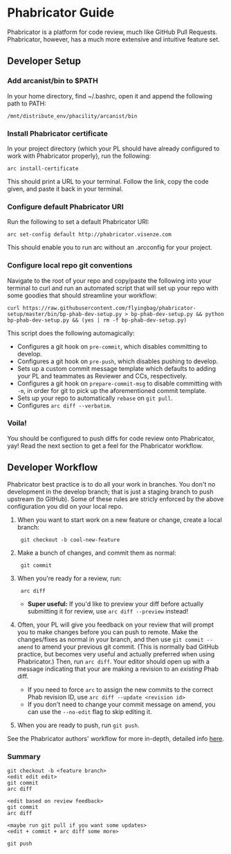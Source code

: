 Phabricator Guide
====
Phabricator is a platform for code review, much like GitHub Pull Requests. Phabricator, however, has a much more extensive and intuitive feature set.

Developer Setup
----
### Add arcanist/bin to $PATH
In your home directory, find ~/.bashrc, open it and append the following path to PATH:

	/mnt/distribute_env/phacility/arcanist/bin

### Install Phabricator certificate
In your project directory (which your PL should have already configured to work with Phabricator properly), run the following:

	arc install-certificate

This should print a URL to your terminal. Follow the link, copy the code given, and paste it back in your terminal.

### Configure default Phabricator URI
Run the following to set a default Phabricator URI:

	arc set-config default http://phabricator.visenze.com

This should enable you to run arc without an .arcconfig for your project.

### Configure local repo git conventions
Navigate to the root of your repo and copy/paste the following into your terminal to curl and run an automated script that will set up your repo with some goodies that should streamline your workflow:

	curl https://raw.githubusercontent.com/flyingbag/phabricator-setup/master/bin/bp-phab-dev-setup.py > bp-phab-dev-setup.py && python bp-phab-dev-setup.py && (yes | rm -f bp-phab-dev-setup.py)

This script does the following automagically:

- Configures a git hook on `pre-commit`, which disables committing to develop.
- Configures a git hook on `pre-push`, which disables pushing to develop.
- Sets up a custom commit message template which defaults to adding your PL and teammates as Reviewer and CCs, respectively.
- Configures a git hook on `prepare-commit-msg` to disable committing with `-m`, in order for git to pick up the aforementioned commit template.
- Sets up your repo to automatically `rebase` on `git pull`.
- Configures `arc diff --verbatim`.

### Voila!
You should be configured to push diffs for code review onto Phabricator, yay! Read the next section to get a feel for the Phabricator workflow.

Developer Workflow
----
Phabricator best practice is to do all your work in branches. You don't no development in the develop branch; that is just a staging branch to push upstream (to GitHub).
Some of these rules are stricly enforced by the above configuration you did on your local repo.

1. When you want to start work on a new feature or change, create a local branch:

		git checkout -b cool-new-feature

2. Make a bunch of changes, and commit them as normal:

		git commit

3. When you're ready for a review, run:

		arc diff

	- **Super useful:** If you'd like to preview your diff before actually submitting it for review, use `arc diff --preview` instead!

4. Often, your PL will give you feedback on your review that will prompt you to make changes before you can push to remote.  Make the changes/fixes as normal in your branch, and then use `git commit --amend` to amend your previous git commit. (This is normally bad GitHub practice, but becomes very useful and actually preferred when using Phabricator.)  Then, run `arc diff`. Your editor should open up with a message indicating that your are making a revision to an _existing_ Phab diff.
	>
	- If you need to force `arc` to assign the new commits to the correct Phab revision ID, use `arc diff --update <revision id>`
	- If you don't need to change your commit message on amend, you can use the `--no-edit` flag to skip editing it.

5. When you are ready to push, run `git push`.

See the Phabricator authors' workflow for more in-depth, detailed info [here](https://secure.phabricator.com/w/guides/arcanist_workflows/).


### Summary
	git checkout -b <feature branch>
	<edit edit edit>
	git commit
	arc diff

	<edit based on review feedback>
	git commit
	arc diff

	<maybe run git pull if you want some updates>
	<edit + commit + arc diff some more>

	git push
